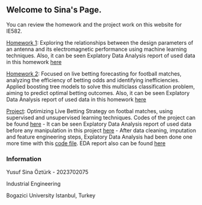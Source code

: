 ## Welcome to Sina's Page.

You can review the homework and the project work on this website for IE582.

[Homework 1](files\HW1\HW1.html): Exploring the relationships between the design parameters of an antenna and its electromagnetic performance using machine learning techniques. Also, it can be seen Explatory Data Analysis report of used data in this homework [here](files\HW1\HW1_EDA.html)

[Homework 2](files\HW2\HW2.html): Focused on live betting forecasting for football matches, analyzing the efficiency of betting odds and identifying inefficiencies. Applied boosting tree models to solve this multiclass classification problem, aiming to predict optimal betting outcomes. Also, it can be seen Explatory Data Analysis report of used data in this homework [here](files\HW2\HW2_EDA.html)

[Project](files\Project\Project.pdf): Optimizing Live Betting Strategy on footbal matches, using supervised and unsupervised learning techniques. Codes of the project can be found [here](files\Project\model_training.ipynb)
    - It can be seen Explatory Data Analysis report of used data before any manipulation in this project [here](files\Project\Project_EDA.html)
    - After data cleaning, imputation and feature engineering steps, Explatory Data Analysis had been done one more time with this [code file](files\Project\data_prep.ipynb). EDA report also can be found [here](files\Project\Project_Imputed_Data_EDA.html)

### Information

Yusuf Sina Öztürk - 2023702075

Industrial Engineering

Bogazici University 
Istanbul, Turkey